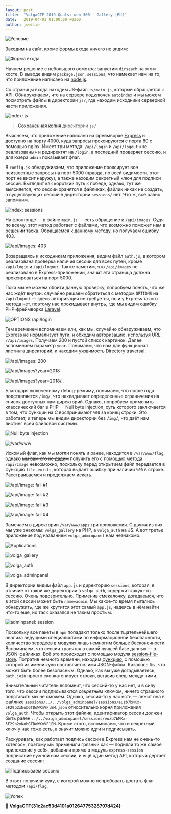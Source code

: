 ```yaml
---
layout: post
title:  "VolgaCTF 2019 Quals: web 300 — Gallery [RU]"
date:   2019-04-01 01:00:00 +0300
author: juwilie
---
```


![Условие](/assets/img/2019/04/volgactf-gallery/statement.png)

Заходим на сайт, кроме формы входа ничего не видим:

![Форма входа](/assets/img/2019/04/volgactf-gallery/login.png)

Начнем решение с небольшого осмотра: запустим `dirsearh` на этом хосте. В выводе видим `package.json`, `sessions`, что намекает нам на то, что приложение написано на [node.js](https://nodejs.org/en/).

Со страницы входа находим JS-файл `js/main.js`, который обращается к API. Обнаруживаем, что на сервере подключен `autoindex` и мы можем посмотреть файлы в директории `js/`, где находим исходники серверной части приложения.

![index: js](/assets/img/2019/04/volgactf-gallery/js.png)

> [Сохраненная копия](/assets/files/2019/04/volgactf-gallery.zip) директории `js/` 

Выясняем, что приложение написано на фреймворке [Express](https://expressjs.com/) и доступно на порту 4000, куда запросы проксируются с порта 80 с помощью nginx. Имеет три метода: `/api/login` и `/api/logout` «не реализованы» и редиректят на `/login`, а последний проверяет сессию, и для юзера `admin` показывает флаг.

В `config.js` обнаруживаем, что приложение проксирует все неизвестные запросы на порт 5000 (правда, по всей видимости, этот порт не висит наружу), а также находим секретный ключ для подписи сессий. Выглядит как короткий путь к победе, однако, тут же выясняется, что сессии хранятся в файликах, файлик никак не создать, а существующих сессий в директории `sessions/` нет. Что ж, всё равно запомним.

![index: sessions](/assets/img/2019/04/volgactf-gallery/sessions.png)

На фронтэнде — в файле `main.js` — есть обращение к `/api/images`. Судя по всему, этот метод работает с файлами, что возможно поможет нам в решении таска. Обращаемся к данному методу, но получаем ошибку 403.

![/api/images: 403](/assets/img/2019/04/volgactf-gallery/images_403.png)

Возвращаясь к исходникам приложения, видим файл `auth.js`, в котором реализована проверка наличия сессии для всех путей, кроме `/api/login` и `/api/logout`. Также заметим, что `/api/images` не реализовано в Express-приложении, значит эта страница должна проксироваться на порт 5000. 

Пока мы не можем обойти данную проверку, попробуем понять, что же нас ждёт внутри: случайно решаем обратиться с методом `OPTIONS` на `/api/logout` — здесь авторизация не требуется, но и у Express такого метода нет, поэтому нас прокидывает внутрь, где мы видим ошибку PHP-фреймворка [Laravel](https://laravel.com/). 

![OPTIONS /api/login](/assets/img/2019/04/volgactf-gallery/options.png)

Тем временем вспоминаем или, как мы, случайно обнаруживаем, что Express не нормализует пути, и обходим авторизацию, используя URL `//api/images`. Получаем 200 и пустой список картинок. Далее вспоминаем параметр `year`. Понимаем, что нам дан функционал листинга директорий, и находим уязвимость Directory traversal.

![/api/images: 200](/assets/img/2019/04/volgactf-gallery/images_200.png)

![/api/images?year=2018](/assets/img/2019/04/volgactf-gallery/images_2018.png)

![/api/images?year=2018/..](/assets/img/2019/04/volgactf-gallery/images_dir_fail.png)

Благодаря включенному debug-режиму, понимаем, что после года подставляется `/img/`, что накладывает определенные ограничения на список доступных нам директорий. Однако, попробуем применить классический баг в PHP — Null byte injection, суть которого заключается в том, что функции на C воспринимают `%00` за конец строки. Это работает, и теперь мы видим директории без `/img/`, что даёт нам листинг всей файловой системы.

![Null byte injection](/assets/img/2019/04/volgactf-gallery/images_dir_null.png)

![/var/www](/assets/img/2019/04/volgactf-gallery/images_dir_www.png)

Искомый флаг, как мы могли понять и ранее, находится в `/var/www/flag`, однако ~~мы вам его не дадим~~ получить его с помощью метода `/api/image` невозможно, поскольку перед открытием файл передается в функцию `file_exists`, которая выдает ошибку при наличии `%00` в строке. Расстраиваемся и продолжаем искать.

![/api/image: fail #1](/assets/img/2019/04/volgactf-gallery/image_fail1.png)

![/api/image: fail #2](/assets/img/2019/04/volgactf-gallery/image_fail2.png)

![/api/image: fail #3](/assets/img/2019/04/volgactf-gallery/image_fail3.png)

![/api/image: fail #4](/assets/img/2019/04/volgactf-gallery/image_fail4.png)

Замечаем в директории `/var/www/apps` три приложения. С двумя из них мы уже знакомы: `volga_gallery` на PHP, а `volga_auth` на JS. А вот третье приложение под названием `volga_adminpanel` нам незнакомо.

![Applications](/assets/img/2019/04/volgactf-gallery/images_dir_apps.png)

![volga\_gallery](/assets/img/2019/04/volgactf-gallery/images_dir_gallery.png)

![volga\_auth](/assets/img/2019/04/volgactf-gallery/images_dir_apps.png)

![volga\_adminpanel](/assets/img/2019/04/volgactf-gallery/images_dir_adminpanel.png)

В директории видим файл `app.js` и директорию `sessions`, которая, в отличие от такой же директории в `volga_auth`, содержит какую-то сессию. Очень подозрительно. Применив смекалочку, догадаемся, что в этой сессии может быть `name=admin`. Мы какое-то время пытались обнаружить, где же крутится этот самый `app.js`, надеясь в нём найти что-то ещё, но таск оказался не таким простым.

![adminpanel: session](/assets/img/2019/04/volgactf-gallery/adminpanel_session.png)

Поскольку все пакеты в `npm` попадают только после тщательнейшего анализа ведущими специалистами по информационной безопасности, количество зеродеев в модулях лишь немногим больше бесконечности. Вспоминаем, что сессии хранятся в самой лучшей базе данных — в JSON-файликах. Всё это происходит с помощью модуля [session-file-store](https://www.npmjs.com/package/session-file-store). Потратив немного времени, находим [функцию](https://github.com/valery-barysok/session-file-store/blob/master/lib/session-file-helpers.js#L21), с помощью которой из имени куки составляется имя JSON-файла. Казалось бы, что может быть более безопасным. Однако, как вы уже догадываетесь, `path.join` просто сконкатенирует строки, вставив слеш между ними.

Внимательный читатель вспомнит, что сессий-то у нас нет, и в силу того, что сессии подписываются *секретным* ключом, ничего страшного подставить мы не сможем. Однако, сессия-то у нас есть — лежит она в файлике `sessions/../../volga_adminpanel/sessions/euzb7bMKx-5F29b2xNobGTDoWXmVFlEM.json` относительно корня приложения `volga_auth`. Чтобы открыть этот файлик, идентификатор сессии должен быть равен `../../volga_adminpanel/sessions/euzb7bMKx-5F29b2xNobGTDoWXmVFlEM`. Кроме этого, вспоминаем, что и секретный ключ у нас тоже есть, а значит можно идти и подписывать.

Раскуривать, как работает подпись сессии в Express нам не очень-то хотелось, поэтому мы применили грязный хак — подняли то же самое приложение у себя, добавили прямо в модуль `express-session` подписание нужной нам сессии, и ещё один метод API, который дергает создание сессии:

![Подписываем сессию](/assets/img/2019/04/volgactf-gallery/fakesession.png)

В ответ получили куку, с которой можно попробовать достать флаг методом `/api/flag`.

![Успех](final.png)

:triangular_flag_on_post: **VolgaCTF{31c2ac53d4101a01264775328797d424}**
